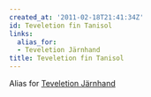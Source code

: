 ```yaml
---
created_at: '2011-02-18T21:41:34Z'
id: Teveletion fin Tanisol
links:
  alias_for:
  - Teveletion Järnhand
title: Teveletion fin Tanisol
---
```


Alias for [Teveletion Järnhand]

  [Teveletion Järnhand]: Teveletion_Järnhand
